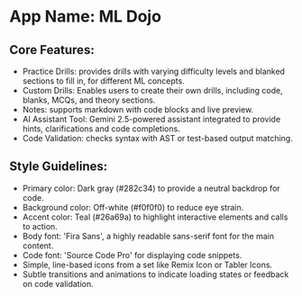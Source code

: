 # **App Name**: ML Dojo

## Core Features:

- Practice Drills: provides drills with varying difficulty levels and blanked sections to fill in, for different ML concepts.
- Custom Drills: Enables users to create their own drills, including code, blanks, MCQs, and theory sections.
- Notes: supports markdown with code blocks and live preview.
- AI Assistant Tool: Gemini 2.5-powered assistant integrated to provide hints, clarifications and code completions.
- Code Validation: checks syntax with AST or test-based output matching.

## Style Guidelines:

- Primary color: Dark gray (#282c34) to provide a neutral backdrop for code.
- Background color: Off-white (#f0f0f0) to reduce eye strain.
- Accent color: Teal (#26a69a) to highlight interactive elements and calls to action.
- Body font: 'Fira Sans', a highly readable sans-serif font for the main content.
- Code font: 'Source Code Pro' for displaying code snippets.
- Simple, line-based icons from a set like Remix Icon or Tabler Icons.
- Subtle transitions and animations to indicate loading states or feedback on code validation.